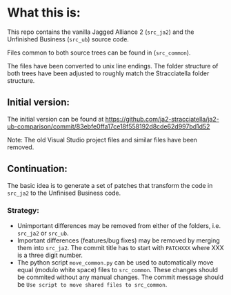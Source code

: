 # What this is:
This repo contains the vanilla Jagged Alliance 2 (`src_ja2`) and the Unfinished Business (`src_ub`) source code.

Files common to both source trees can be found in (`src_common`).

The files have been converted to unix line endings. The folder structure of both trees have been adjusted to roughly match the Stracciatella folder structure.

## Initial version:
The initial version can be found at https://github.com/ja2-stracciatella/ja2-ub-comparison/commit/83ebfe0ffa17ce18f558192d8cde62d997bd1d52

Note: The old Visual Studio project files and similar files have been removed.

## Continuation:
The basic idea is to generate a set of patches that transform the code in `src_ja2` to the Unfinised Business code.

### Strategy:
- Unimportant differences may be removed from either of the folders, i.e. `src_ja2` or `src_ub`.
- Important differences (features/bug fixes) may be removed by merging them into `src_ja2`. The commit title has to start with `PATCHXXX` where XXX is a three digit number.
- The python script `move_common.py` can be used to automatically move equal (modulo white space) files to `src_common`. These changes should be commited without any manual changes. The commit message should be `Use script to move shared files to src_common`.
